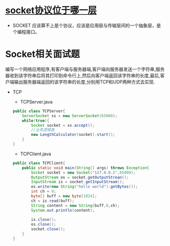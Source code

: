 # [socket协议位于哪一层](https://bbs.csdn.net/topics/340056488)

* SOCKET 应该算不上是个协议，应该是应用层与传输层间的一个抽象层，是个编程接口。



# Socket相关面试题

编写一个网络应用程序,有客户端与服务器端,客户端向服务器发送一个字符串,服务器收到该字符串后将其打印到命令行上,然后向客户端返回该字符串的长度,最后,客户端输出服务器端返回的该字符串的长度,分别用TCP和UDP两种方式去实现.

* TCP

  * TCPServer.java

  ```java
  public class TCPServer{
      ServerSocket ss = new ServerSocket(65000);
      while(true){
          Socket socket = ss.accept();
          //业务逻辑类
          new LengthCalculator(socket).start();
      }
  }
  ```

  * TCPClient.java

  ```java
  public class TCPClient{
      public static void main(String[] args) throws Exception{
          Socket socket = new Socket("127.0.0.1",65000);
          OutputStream os = socket.getOutputStrean();
          InputStream is = socket.getInputStream();
          os.write(new String("hello world").getBytes());
          int ch = 0;
          byte[] buff = new byte[1024];
          ch = is.read(buff);
          String content = new String(buff,0,ch);
          System.out.println(content);
          
          is.close();
          os.close();
          socket.close();
      }
  }
  ```

  